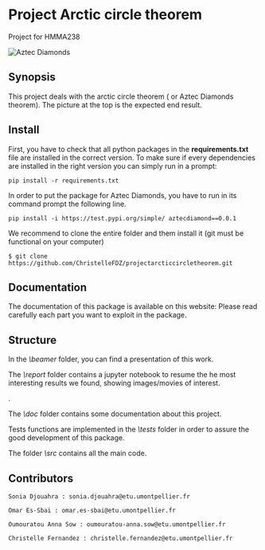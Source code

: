 # Project Arctic circle theorem
Project for HMMA238

![Aztec Diamonds](http://images.math.cnrs.fr/local/cache-vignettes/L350xH350/arton214-edc85.png?1605705109)

## Synopsis

This project deals with the arctic circle theorem ( or Aztec Diamonds theorem). The picture at the top is the expected end result.

## Install

First, you have to check that all python packages in the  **requirements.txt** file are installed in the correct version. To make sure if every dependencies are installed in the right version you can simply run in a prompt:

```
pip install -r requirements.txt
```

In order to put the package for Aztec Diamonds, you have to run in its command prompt the following line.

```
pip install -i https://test.pypi.org/simple/ aztecdiamond==0.0.1
```

We recommend to clone the entire folder and them install it (git must be functional on your computer)

```
$ git clone https://github.com/ChristelleFDZ/projectarcticcircletheorem.git
```

## Documentation

The documentation of this package is available on this website: 
Please read carefully each part you want to exploit in the package.

## Structure

In the *\beamer* folder, you can find a presentation of this work.

The *\report* folder contains a jupyter notebook to resume the he most interesting results we found, showing images/movies of interest.

.

The *\doc* folder contains some documentation about this project.

Tests functions are implemented in the *\tests* folder in order to assure the good development of this package.

The folder *\src* contains all the main code.

## Contributors

```
Sonia Djouahra : sonia.djouahra@etu.umontpellier.fr

Omar Es-Sbai : omar.es-sbai@etu.umontpellier.fr

Oumouratou Anna Sow : oumouratou-anna.sow@etu.umontpellier.fr

Christelle Fernandez : christelle.fernandez@etu.umontpellier.fr
```